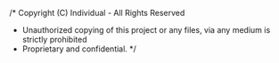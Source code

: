 /* Copyright (C) Individual - All Rights Reserved
 * Unauthorized copying of this project or any files, via any medium is strictly prohibited
 * Proprietary and confidential.
 */